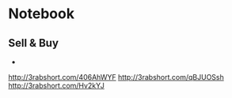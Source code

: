 # Notebook
Sell &amp; Buy
---
-
http://3rabshort.com/406AhWYF
http://3rabshort.com/qBJUOSsh
http://3rabshort.com/Hv2kYJ
